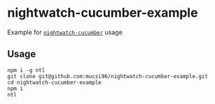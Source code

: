 # nightwatch-cucumber-example
Example for [`nightwatch-cucumber`](https://github.com/mucsi96/nightwatch-cucumber) usage

## Usage

```
npm i -g ntl
git clone git@github.com:mucsi96/nightwatch-cucumber-example.git
cd nightwatch-cucumber-example
npm i
ntl
```
